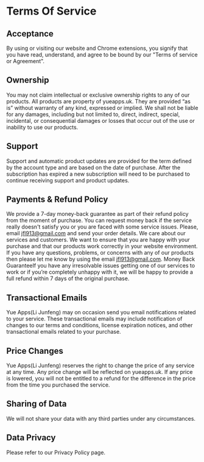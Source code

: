 # Terms Of Service
## Acceptance
By using or visiting our website and Chrome extensions, you signify that you have read, understand, and agree to be bound by our "Terms of service or Agreement".

## Ownership
You may not claim intellectual or exclusive ownership rights to any of our products. All products are property of yueapps.uk. They are provided “as is” without warranty of any kind, expressed or implied. We shall not be liable for any damages, including but not limited to, direct, indirect, special, incidental, or consequential damages or losses that occur out of the use or inability to use our products.

## Support
Support and automatic product updates are provided for the term defined by the account type and are based on the date of purchase. After the subscription has expired a new subscription will need to be purchased to continue receiving support and product updates.

## Payments & Refund Policy
 We provide a 7-day money-back guarantee as part of their refund policy from the moment of purchase. You can request money back if the service really doesn't satisfy you or you are faced with some service issues. Please, email jfl913@gmail.com and send your order details. We care about our services and customers. We want to ensure that you are happy with your purchase and that our products work correctly in your website environment. If you have any questions, problems, or concerns with any of our products then please let me know by using the email jfl913@gmail.com. Money Back GuaranteeIf you have any irresolvable issues getting one of our services to work or if you’re completely unhappy with it, we will be happy to provide a full refund within 7 days of the original purchase.

## Transactional Emails
Yue Apps(Li Junfeng) may on occasion send you email notifications related to your service. These transactional emails may include notification of changes to our terms and conditions, license expiration notices, and other transactional emails related to your purchase.

## Price Changes
Yue Apps(Li Junfeng) reserves the right to change the price of any service at any time. Any price change will be reflected on yueapps.uk. If any price is lowered, you will not be entitled to a refund for the difference in the price from the time you purchased the service.

## Sharing of Data
We will not share your data with any third parties under any circumstances.

## Data Privacy
Please refer to our Privacy Policy page.